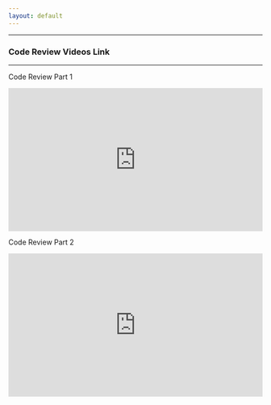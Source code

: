 ```yaml
---
layout: default
---
```


---
### Code Review Videos Link
---

Code Review Part 1

<div style="position: relative; width: 100%; padding-bottom: 56.25%">
<iframe src="https://www.youtube.com/embed/MPRjPozSNDI" 
        title="Code Review Part 1" frameborder="0" allowfullscreen
        allow="accelerometer; autoplay; clipboard-write; encrypted-media; gyroscope; picture-in-picture" 
        style="position: absolute; width: 100%; height: 100%;">
</iframe>
</div>


Code Review Part 2


<div style="position: relative; width: 100%; padding-bottom: 56.25%">
<iframe src="https://www.youtube.com/embed/bVXsJAzRMOo" 
        title="Code Review Part 2" frameborder="0" allowfullscreen
        allow="accelerometer; autoplay; clipboard-write; encrypted-media; gyroscope; picture-in-picture" 
        style="position: absolute; width: 100%; height: 100%;">
</iframe>
</div>
